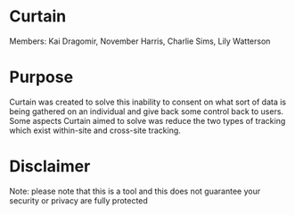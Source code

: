 # Curtain
Members: Kai Dragomir, November Harris, Charlie Sims, Lily Watterson

# Purpose
Curtain was created to solve this inability to consent on what sort of data is being gathered on an individual and give back some control back to users. Some aspects Curtain aimed to solve was reduce the two types of tracking which exist within-site and cross-site tracking.

# Disclaimer
Note: please note that this is a tool and this does not guarantee your security or privacy are fully protected
